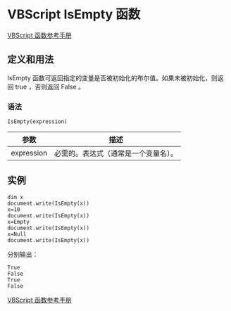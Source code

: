 # VBScript IsEmpty 函数

[VBScript 函数参考手册](/vbscript/vbscript_ref_functions.asp "VBScript 函数")

## 定义和用法

IsEmpty 函数可返回指定的变量是否被初始化的布尔值。如果未被初始化，则返回 true ，否则返回 False 。

### 语法

```
IsEmpty(expression)
```

| 参数 | 描述 |
| --- | --- |
| expression | 必需的。表达式（通常是一个变量名）。 |

## 实例

```
dim x
document.write(IsEmpty(x))
x=10
document.write(IsEmpty(x))
x=Empty
document.write(IsEmpty(x))
x=Null
document.write(IsEmpty(x))
```

分别输出：

```
True
False
True
False
```

[VBScript 函数参考手册](/vbscript/vbscript_ref_functions.asp "VBScript 函数")

